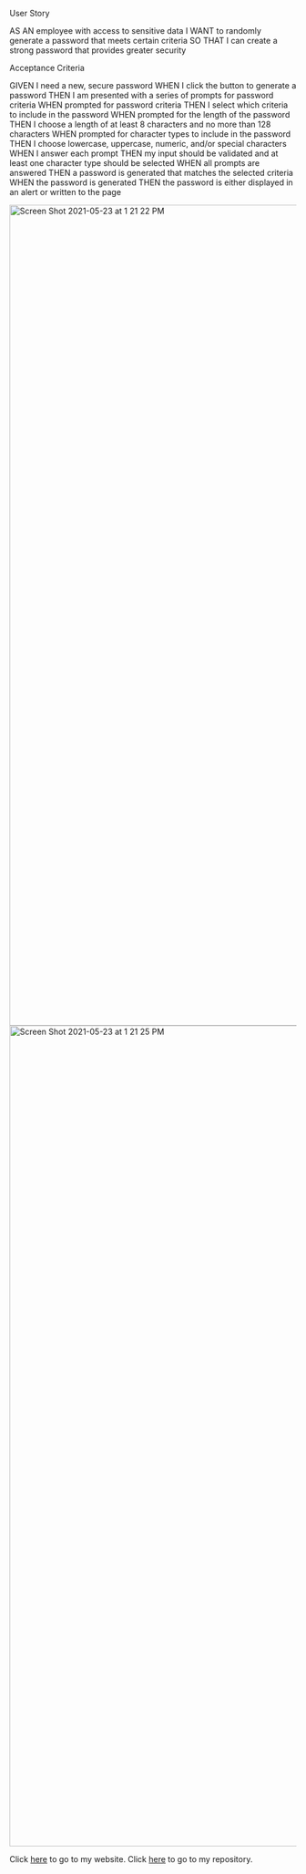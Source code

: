 User Story

AS AN employee with access to sensitive data
I WANT to randomly generate a password that meets certain criteria
SO THAT I can create a strong password that provides greater security 

Acceptance Criteria


GIVEN I need a new, secure password
WHEN I click the button to generate a password
THEN I am presented with a series of prompts for password criteria
WHEN prompted for password criteria
THEN I select which criteria to include in the password
WHEN prompted for the length of the password
THEN I choose a length of at least 8 characters and no more than 128 characters
WHEN prompted for character types to include in the password
THEN I choose lowercase, uppercase, numeric, and/or special characters
WHEN I answer each prompt
THEN my input should be validated and at least one character type should be selected
WHEN all prompts are answered
THEN a password is generated that matches the selected criteria
WHEN the password is generated
THEN the password is either displayed in an alert or written to the page


<img width="1440" alt="Screen Shot 2021-05-23 at 1 21 22 PM" src="https://user-images.githubusercontent.com/83053936/119275483-41672a00-bbca-11eb-8954-f15f96a2b3dd.png">
<img width="1440" alt="Screen Shot 2021-05-23 at 1 21 25 PM" src="https://user-images.githubusercontent.com/83053936/119275484-43c98400-bbca-11eb-84e8-63d7d48af794.png">


Click [here](https://sophiaaziz.github.io/JSPassword/) to go to my website. 
Click [here](https://github.com/sophiaaziz/JSPassword) to go to my repository.
